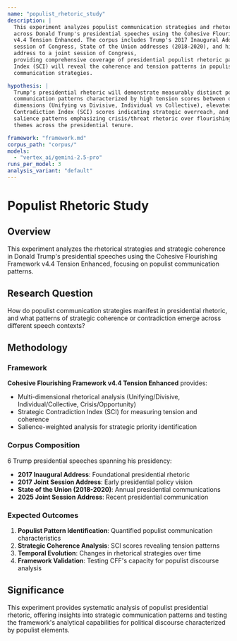 ```yaml
---
name: "populist_rhetoric_study"
description: |
  This experiment analyzes populist communication strategies and rhetorical coherence 
  across Donald Trump's presidential speeches using the Cohesive Flourishing Framework 
  v4.4 Tension Enhanced. The corpus includes Trump's 2017 Inaugural Address, his 2017 address to a joint 
  session of Congress, State of the Union addresses (2018-2020), and his 2025 
  address to a joint session of Congress, 
  providing comprehensive coverage of presidential populist rhetoric patterns. The framework's Strategic Contradiction 
  Index (SCI) will reveal the coherence and tension patterns in populist 
  communication strategies.

hypothesis: |
  Trump's presidential rhetoric will demonstrate measurably distinct populist 
  communication patterns characterized by high tension scores between opposing 
  dimensions (Unifying vs Divisive, Individual vs Collective), elevated Strategic 
  Contradiction Index (SCI) scores indicating strategic overreach, and consistent 
  salience patterns emphasizing crisis/threat rhetoric over flourishing/opportunity 
  themes across the presidential tenure.

framework: "framework.md"
corpus_path: "corpus/"
models:
  - "vertex_ai/gemini-2.5-pro"
runs_per_model: 3
analysis_variant: "default"
---
```


# Populist Rhetoric Study

## Overview

This experiment analyzes the rhetorical strategies and strategic coherence in Donald Trump's presidential speeches using the Cohesive Flourishing Framework v4.4 Tension Enhanced, focusing on populist communication patterns.

## Research Question

How do populist communication strategies manifest in presidential rhetoric, and what patterns of strategic coherence or contradiction emerge across different speech contexts?

## Methodology

### Framework
**Cohesive Flourishing Framework v4.4 Tension Enhanced** provides:
- Multi-dimensional rhetorical analysis (Unifying/Divisive, Individual/Collective, Crisis/Opportunity)
- Strategic Contradiction Index (SCI) for measuring tension and coherence
- Salience-weighted analysis for strategic priority identification

### Corpus Composition
6 Trump presidential speeches spanning his presidency:
- **2017 Inaugural Address**: Foundational presidential rhetoric
- **2017 Joint Session Address**: Early presidential policy vision
- **State of the Union (2018-2020)**: Annual presidential communications
- **2025 Joint Session Address**: Recent presidential communication

### Expected Outcomes
1. **Populist Pattern Identification**: Quantified populist communication characteristics
2. **Strategic Coherence Analysis**: SCI scores revealing tension patterns
3. **Temporal Evolution**: Changes in rhetorical strategies over time
4. **Framework Validation**: Testing CFF's capacity for populist discourse analysis

## Significance

This experiment provides systematic analysis of populist presidential rhetoric, offering insights into strategic communication patterns and testing the framework's analytical capabilities for political discourse characterized by populist elements. 